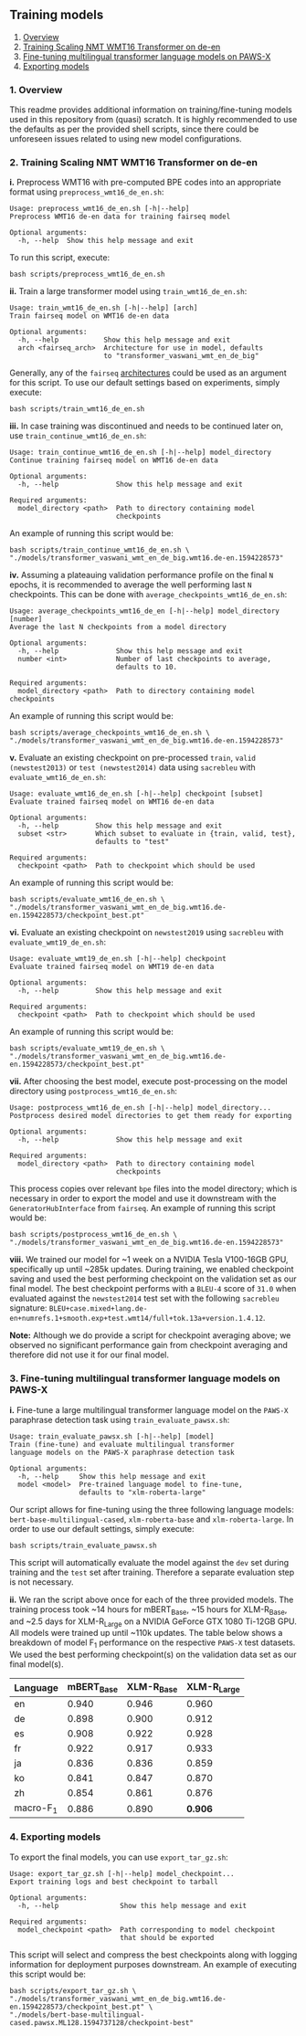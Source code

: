 ## Training models

1. [Overview](#1-Overview)
2. [Training Scaling NMT WMT16 Transformer on de-en](#2-Training-Scaling-NMT-WMT16-Transformer-on-de-en)
3. [Fine-tuning multilingual transformer language models on PAWS-X](#3-Fine-tuning-multilingual-transformer-language-models-on-PAWS-X)
4. [Exporting models](#4-Exporting-models)

### 1. Overview

This readme provides additional information on training/fine-tuning models used in this repository from (quasi) scratch. It is highly recommended to use the defaults as per the provided shell scripts, since there could be unforeseen issues related to using new model configurations.

### 2. Training Scaling NMT WMT16 Transformer on de-en

**i.** Preprocess WMT16 with pre-computed BPE codes into an appropriate format using `preprocess_wmt16_de_en.sh`:

```
Usage: preprocess_wmt16_de_en.sh [-h|--help]
Preprocess WMT16 de-en data for training fairseq model

Optional arguments:
  -h, --help  Show this help message and exit
```

To run this script, execute:

```shell
bash scripts/preprocess_wmt16_de_en.sh
```

**ii.** Train a large transformer model using `train_wmt16_de_en.sh`:

```
Usage: train_wmt16_de_en.sh [-h|--help] [arch]
Train fairseq model on WMT16 de-en data

Optional arguments:
  -h, --help           Show this help message and exit
  arch <fairseq_arch>  Architecture for use in model, defaults
                       to "transformer_vaswani_wmt_en_de_big"    
```

Generally, any of the `fairseq` [architectures](<https://fairseq.readthedocs.io/en/latest/command_line_tools.html#Model configuration>) could be used as an argument for this script. To use our default settings based on experiments, simply execute:

```
bash scripts/train_wmt16_de_en.sh
```

**iii.** In case training was discontinued and needs to be continued later on, use `train_continue_wmt16_de_en.sh`:

```
Usage: train_continue_wmt16_de_en.sh [-h|--help] model_directory
Continue training fairseq model on WMT16 de-en data

Optional arguments:
  -h, --help              Show this help message and exit

Required arguments:
  model_directory <path>  Path to directory containing model
                          checkpoints
```

An example of running this script would be:

```shell
bash scripts/train_continue_wmt16_de_en.sh \
"./models/transformer_vaswani_wmt_en_de_big.wmt16.de-en.1594228573"
```

**iv.** Assuming a plateauing validation performance profile on the final `N` epochs, it is recommended to average the well performing last `N` checkpoints. This can be done with `average_checkpoints_wmt16_de_en.sh`:

```
Usage: average_checkpoints_wmt16_de_en [-h|--help] model_directory [number]
Average the last N checkpoints from a model directory

Optional arguments:
  -h, --help              Show this help message and exit
  number <int>            Number of last checkpoints to average,
                          defaults to 10.

Required arguments:
  model_directory <path>  Path to directory containing model checkpoints
```

An example of running this script would be:

```shell
bash scripts/average_checkpoints_wmt16_de_en.sh \
"./models/transformer_vaswani_wmt_en_de_big.wmt16.de-en.1594228573"
```

**v.** Evaluate an existing checkpoint on pre-processed `train`, `valid (newstest2013)` or `test (newstest2014)` data using `sacrebleu` with `evaluate_wmt16_de_en.sh`:

```
Usage: evaluate_wmt16_de_en.sh [-h|--help] checkpoint [subset]
Evaluate trained fairseq model on WMT16 de-en data

Optional arguments:
  -h, --help         Show this help message and exit
  subset <str>       Which subset to evaluate in {train, valid, test},
                     defaults to "test"

Required arguments:
  checkpoint <path>  Path to checkpoint which should be used
```

An example of running this script would be:

```shell
bash scripts/evaluate_wmt16_de_en.sh \
"./models/transformer_vaswani_wmt_en_de_big.wmt16.de-en.1594228573/checkpoint_best.pt"
```

**vi.** Evaluate an existing checkpoint on `newstest2019` using `sacrebleu` with `evaluate_wmt19_de_en.sh`:

```
Usage: evaluate_wmt19_de_en.sh [-h|--help] checkpoint
Evaluate trained fairseq model on WMT19 de-en data

Optional arguments:
  -h, --help         Show this help message and exit

Required arguments:
  checkpoint <path>  Path to checkpoint which should be used
```

An example of running this script would be:

```shell
bash scripts/evaluate_wmt19_de_en.sh \
"./models/transformer_vaswani_wmt_en_de_big.wmt16.de-en.1594228573/checkpoint_best.pt"
```

**vii.** After choosing the best model, execute post-processing on the model directory using `postprocess_wmt16_de_en.sh`:

```
Usage: postprocess_wmt16_de_en.sh [-h|--help] model_directory...
Postprocess desired model directories to get them ready for exporting

Optional arguments:
  -h, --help              Show this help message and exit

Required arguments:
  model_directory <path>  Path to directory containing model
                          checkpoints
```

This process copies over relevant `bpe` files into the model directory; which is necessary in order to export the model and use it downstream with the `GeneratorHubInterface` from `fairseq`. An example of running this script would be:

```shell
bash scripts/postprocess_wmt16_de_en.sh \
"./models/transformer_vaswani_wmt_en_de_big.wmt16.de-en.1594228573"
```

**viii.** We trained our model for ~1 week on a NVIDIA Tesla V100-16GB GPU, specifically up until ~285k updates. During training, we enabled checkpoint saving and used the best performing checkpoint on the validation set as our final model. The best checkpoint performs with a `BLEU-4` score of `31.0` when evaluated against the  `newstest2014` test set with the following `sacrebleu` signature: `BLEU+case.mixed+lang.de-en+numrefs.1+smooth.exp+test.wmt14/full+tok.13a+version.1.4.12`.

**Note:** Although we do provide a script for checkpoint averaging above; we observed no significant performance gain from checkpoint averaging and therefore did not use it for our final model. 

### 3. Fine-tuning multilingual transformer language models on PAWS-X

**i.** Fine-tune a large multilingual transformer language model on the `PAWS-X` paraphrase detection task using `train_evaluate_pawsx.sh`:

```
Usage: train_evaluate_pawsx.sh [-h|--help] [model]
Train (fine-tune) and evaluate multilingual transformer
language models on the PAWS-X paraphrase detection task

Optional arguments:
  -h, --help     Show this help message and exit
  model <model>  Pre-trained language model to fine-tune,
                 defaults to "xlm-roberta-large"
```

Our script allows for fine-tuning using the three following language models: `bert-base-multilingual-cased`, `xlm-roberta-base` and `xlm-roberta-large`. In order to use our default settings, simply execute:

```shell
bash scripts/train_evaluate_pawsx.sh
```

This script will automatically evaluate the model against the `dev` set during training and the `test` set after training. Therefore a separate evaluation step is not necessary.

**ii.** We ran the script above once for each of the three provided models. The training process took ~14 hours for mBERT<sub>Base</sub>, ~15 hours for XLM-R<sub>Base</sub>, and ~2.5 days for XLM-R<sub>Large</sub> on a NVIDIA GeForce GTX 1080 Ti-12GB GPU. All models were trained up until ~110k updates. The table below shows a breakdown of model F<sub>1</sub> performance on the respective `PAWS-X` test datasets. We used the best performing checkpoint(s) on the validation data set as our final model(s).

| Language            | mBERT<sub>Base</sub> | XLM-R<sub>Base</sub> | XLM-R<sub>Large</sub> |
| ---                 |                  --- | ---                  | -----                 |
| en                  |                0.940 | 0.946                | 0.960                 |
| de                  |                0.898 | 0.900                | 0.912                 |
| es                  |                0.908 | 0.922                | 0.928                 |
| fr                  |                0.922 | 0.917                | 0.933                 |
| ja                  |                0.836 | 0.836                | 0.859                 |
| ko                  |                0.841 | 0.847                | 0.870                 |
| zh                  |                0.854 | 0.861                | 0.876                 |
| macro-F<sub>1</sub> |                0.886 | 0.890                | **0.906**             |


### 4. Exporting models

To export the final models, you can use `export_tar_gz.sh`:

```
Usage: export_tar_gz.sh [-h|--help] model_checkpoint...
Export training logs and best checkpoint to tarball

Optional arguments:
  -h, --help               Show this help message and exit

Required arguments:
  model_checkpoint <path>  Path corresponding to model checkpoint
                           that should be exported
```

This script will select and compress the best checkpoints along with logging information for deployment purposes downstream. An example of executing this script would be:

```shell
bash scripts/export_tar_gz.sh \
"./models/transformer_vaswani_wmt_en_de_big.wmt16.de-en.1594228573/checkpoint_best.pt" \
"./models/bert-base-multilingual-cased.pawsx.ML128.1594737128/checkpoint-best"
```

<!--  LocalWords:  NMT WMT de readme Preprocess pre BPE mBERT XLM GeForce GTX
 -->
<!--  LocalWords:  ja ko zh
 -->
